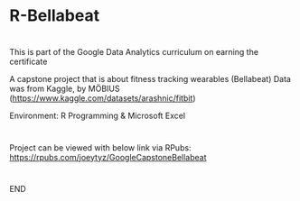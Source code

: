 # R-Bellabeat
#
This is part of the Google Data Analytics curriculum on earning the certificate

A capstone project that is about fitness tracking wearables (Bellabeat)
Data was from Kaggle, by MÖBIUS (https://www.kaggle.com/datasets/arashnic/fitbit)

Environment: R Programming & Microsoft Excel

#
Project can be viewed with below link via RPubs:
https://rpubs.com/joeytyz/GoogleCapstoneBellabeat

#
END
